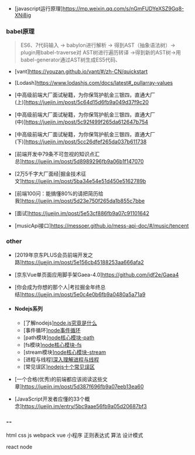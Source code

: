 - [javascript运行原理]https://mp.weixin.qq.com/s/nGmFUDYeXSZ9Gq8-XNi8ig
### babel原理
> ES6、7代码输入 -> babylon进行解析 -> 得到AST（抽象语法树）-> plugin用babel-traverse对
AST树进行遍历转译 ->得到新的AST树->用babel-generator通过AST树生成ES5代码、

- [vant]https://youzan.github.io/vant/#/zh-CN/quickstart
- [Lodash]https://www.lodashjs.com/docs/latest#_pullarray-values

- [中高级前端大厂面试秘籍，为你保驾护航金三银四，直通大厂(上)]https://juejin.im/post/5c64d15d6fb9a049d37f9c20
- [中高级前端大厂面试秘籍，为你保驾护航金三银四，直通大厂(中)]https://juejin.im/post/5c92f499f265da612647b754
- [中高级前端大厂面试秘籍，为你保驾护航金三银四，直通大厂(下)]https://juejin.im/post/5cc26dfef265da037b611738

- [前端开发中79条不可忽视的知识点汇总]https://juejin.im/post/5d8989296fb9a06b1f147070
- [2万5千字大厂面经|掘金技术征文]https://juejin.im/post/5ba34e54e51d450e5162789b
- [前端100问：能搞懂80%的请把简历给我]https://juejin.im/post/5d23e750f265da1b855c7bbe
- [面试]https://juejin.im/post/5e53cf886fb9a07c91101642

- [musicApi接口]https://messoer.github.io/mess-api-doc/#/music/tencent

### other
- [2019年京东PLUS会员前端开发之路]https://juejin.im/post/5e156cb45188253aa666afa2
- [京东Vue单页面应用脚手架Gaea-4.0]https://github.com/jdf2e/Gaea4
- [你会成为你想的那个人|考拉掘金年终总结]https://juejin.im/post/5e0c4e0b6fb9a0480a5a71a9

- #### Nodejs系列
  - [了解nodejs][node.js究竟是什么](/node/what.md)
  - [事件循环][node事件循环](/node/eventLoop.md)
  - [path模块][node核心模块-path](/node/path.md)
  - [fs模块][node核心模块-fs](/node/fs.md)
  - [stream模块][node核心模块-stream](/node/stream.md)
  - [进程与线程][深入理解进程与线程](/node/processAndThread.md)
  - [常见误区][nodejs十个常见误区](/node/errors.md)

- [一个合格(优秀)的前端都应该阅读这些文章]https://juejin.im/post/5d387f696fb9a07eeb13ea60
- [JavaScript开发者应懂的33个概念]https://juejin.im/entry/5bc9aae56fb9a05d20687bf3

### --
html
css 
js
webpack
vue
小程序
正则表达式
算法
设计模式

react
node